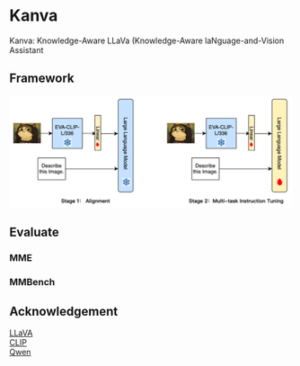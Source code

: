 # Kanva
Kanva: Knowledge-Aware LLaVa (Knowledge-Aware laNguage-and-Vision Assistant

## Framework

![framework.png](assets/framework.png)

## Evaluate

### MME

### MMBench

## Acknowledgement
[LLaVA](https://github.com/haotian-liu/LLaVA)  
[CLIP](https://github.com/openai/CLIP)  
[Qwen](https://github.com/QwenLM/Qwen)

